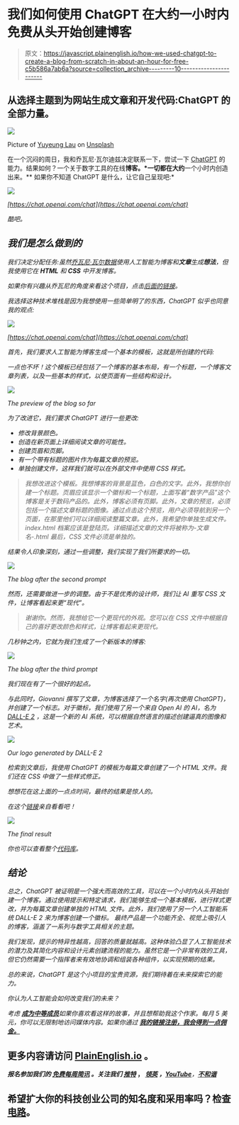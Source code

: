 # 我们如何使用 ChatGPT 在大约一小时内免费从头开始创建博客

> 原文：<https://javascript.plainenglish.io/how-we-used-chatgpt-to-create-a-blog-from-scratch-in-about-an-hour-for-free-c5b586a7ab6a?source=collection_archive---------10----------------------->

## 从选择主题到为网站生成文章和开发代码:ChatGPT 的全部力量。

![](img/77eac922881c69cba6005a536a707bde.png)

Picture of [Yuyeung Lau](https://unsplash.com/@yuyeunglau?utm_source=unsplash&utm_medium=referral&utm_content=creditCopyText) on [Unsplash](https://unsplash.com/it/s/foto/bot?utm_source=unsplash&utm_medium=referral&utm_content=creditCopyText)

在一个沉闷的周日，我和乔瓦尼·瓦尔迪兹决定联系一下，尝试一下 [ChatGPT](https://chat.openai.com/) 的能力。结果如何？一个关于数字工具的在线**博客。*一切都在大约**一个小时内创造出来。** 
如果你不知道 ChatGPT 是什么，让它自己呈现吧:*

*![](img/5a1e0fe8717671e53ee72b456506f877.png)*

*[https://chat.openai.com/chat](https://chat.openai.com/chat)*

*酷吧。*

## *我们是怎么做到的*

*我们决定分配任务:虽然[乔瓦尼·瓦尔数据](https://medium.com/u/685930c560fe?source=post_page-----c5b586a7ab6a--------------------------------)使用人工智能为博客和**文章**生成**想法**，但我使用它在 **HTML** 和 **CSS** 中开发博客。*

*如果你有兴趣从乔瓦尼的角度来看这个项目，点击[后面的链接](https://giovanni-valdata.medium.com/how-we-used-chatgtp-to-create-a-blog-website-and-its-content-in-about-an-hour-for-free-6fac1ec01234)。*

*我选择这种技术堆栈是因为我想使用一些简单明了的东西，ChatGPT 似乎也同意我的观点:*

*![](img/6ffc8849c652766f9d42b368f48e718b.png)*

*[https://chat.openai.com/chat](https://chat.openai.com/chat)*

*首先，我们要求人工智能为博客生成一个基本的模板，这就是所创建的代码:*

*一点也不坏！这个模板已经包括了一个博客的基本布局，有一个标题，一个博客文章列表，以及一些基本的样式，以使页面有一些结构和设计。*

*![](img/4cd9e86ff9268b52177ceb37729bf609.png)*

*The preview of the blog so far*

*为了改进它，我们要求 ChatGPT 进行一些更改:*

*   *修改背景颜色。*
*   *创造在新页面上详细阅读文章的可能性。*
*   *创建页眉和页脚。*
*   *有一个带有标题的图片作为每篇文章的预览。*
*   *单独创建文件，这样我们就可以在外部文件中使用 CSS 样式。*

> *我想改进这个模板。我想博客的背景是蓝色，白色的文字。此外，我想你创建一个标题。页眉应该显示一个徽标和一个标题，上面写着“数字产品”这个博客是关于数码产品的。此外，博客必须有页脚。此外，文章的预览，必须包括一个描述文章标题的图像。通过点击这个预览，用户必须导航到另一个页面，在那里他们可以详细阅读整篇文章。此外，我希望你单独生成文件。index.html 档案应该是登陆页。详细描述文章的文件将被称为-文章名-.html 最后，CSS 文件必须是单独的。*

*结果令人印象深刻，通过一些调整，我们实现了我们所要求的一切。*

*![](img/113b2091a5f70a4ff8c0cda2a4ef414c.png)*

*The blog after the second prompt*

*然而，还需要做进一步的调整。由于不是优秀的设计师，我们让 AI 重写 CSS 文件，让博客看起来更“现代”。*

> *谢谢你。然而，我想给它一个更现代的外观。您可以在 CSS 文件中根据自己的喜好更改颜色和样式，让博客看起来更现代。*

*几秒钟之内，它就为我们生成了一个新版本的博客:*

*![](img/fdf624d425101ac2484bc52b5b0f253e.png)*

*The blog after the third prompt*

*我们现在有了一个很好的起点。*

*与此同时，Giovanni 撰写了文章，为博客选择了一个名字(再次使用 ChatGPT)，并创建了一个标志。对于徽标，我们使用了另一个来自 Open AI 的 AI，名为 [DALL-E 2](https://openai.com/dall-e-2/) ，这是一个新的 AI 系统，可以根据自然语言的描述创建逼真的图像和艺术。*

*![](img/bdce7daa7e1307d417348d1a3df025e7.png)*

*Our logo generated by DALL-E 2*

*检索到文章后，我使用 ChatGPT 的模板为每篇文章创建了一个 HTML 文件。我们还在 CSS 中做了一些样式修正。*

*想想花在这上面的一点点时间，最终的结果是惊人的。*

*在这个[链接](https://5ebs.github.io/ChatGPT-Blog/index.html)亲自看看吧！*

*![](img/afafd9c56e88d676f15944ed1fd442f4.png)*

*The final result*

*你也可以查看整个[代码库](https://github.com/5ebs/ChatGPT-Blog)。*

## ***结论***

*总之，ChatGPT 被证明是一个强大而高效的工具，可以在一个小时内从头开始创建一个博客。通过使用提示和特定请求，我们能够生成一个基本模板，进行样式更改，并为每篇文章创建单独的 HTML 文件。此外，我们使用了另一个人工智能系统 DALL-E 2 来为博客创建一个徽标。
最终产品是一个功能齐全、视觉上吸引人的博客，涵盖了一系列与数字工具相关的主题。*

*我们发现，提示的特异性越高，回答的质量就越高。这种体验凸显了人工智能技术的潜力及其简化内容和设计元素创建流程的能力。虽然它是一个非常有效的工具，但它仍然需要一个指挥者来有效地协调和组装各种组件，以实现预期的结果。*

*总的来说，ChatGPT 是这个小项目的宝贵资源，我们期待着在未来探索它的能力。*

*你认为人工智能会如何改变我们的未来？*

**考虑* [***成为中等成员***](https://ebelinggianmarco.medium.com/membership)**如果你喜欢看这样的故事，并且想帮助我这个作家。每月 5 美元，你可以无限制地访问媒体内容。如果你通过* [***我的链接注册，我会得到一点佣金。***](https://ebelinggianmarco.medium.com/membership)**

## **更多内容请访问 [PlainEnglish.io](https://plainenglish.io/) 。**

***报名参加我们的* [***免费每周简讯***](http://newsletter.plainenglish.io/) *。关注我们* [***推特***](https://twitter.com/inPlainEngHQ) ， [***领英***](https://www.linkedin.com/company/inplainenglish/) ***，***[***YouTube***](https://www.youtube.com/channel/UCtipWUghju290NWcn8jhyAw)***，****[***不和谐***](https://discord.gg/GtDtUAvyhW)***

## **希望扩大你的科技创业公司的知名度和采用率吗？检查[电路](https://circuit.ooo/?utm=publication-post-cta)。**